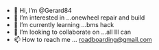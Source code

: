 - 👋 Hi, I’m @Gerard84
- 👀 I’m interested in ...onewheel repair and build
- 🌱 I’m currently learning ...bms hack
- 💞️ I’m looking to collaborate on ...all Ill can
- 📫 How to reach me ... roadboarding@gmail.com

<!---
Gerard84/Gerard84 is a ✨ special ✨ repository because its `README.md` (this file) appears on your GitHub profile.
You can click the Preview link to take a look at your changes.
--->
